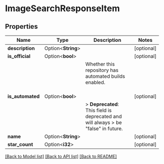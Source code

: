 # ImageSearchResponseItem

## Properties

Name | Type | Description | Notes
------------ | ------------- | ------------- | -------------
**description** | Option<**String**> |  | [optional]
**is_official** | Option<**bool**> |  | [optional]
**is_automated** | Option<**bool**> | Whether this repository has automated builds enabled.  <p><br /></p>  > **Deprecated**: This field is deprecated and will always > be \"false\" in future.  | [optional]
**name** | Option<**String**> |  | [optional]
**star_count** | Option<**i32**> |  | [optional]

[[Back to Model list]](../README.md#documentation-for-models) [[Back to API list]](../README.md#documentation-for-api-endpoints) [[Back to README]](../README.md)


